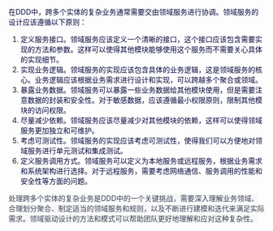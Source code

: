 <font style="color:rgb(5, 7, 59);">在DDD中，跨多个实体的复杂业务通常需要交由领域服务进行协调。领域服务的设计应该遵循以下原则：</font>

1. <font style="color:rgb(5, 7, 59);">定义服务接口。领域服务应该定义一个清晰的接口，这个接口应该包含需要实现的方法和参数。这样可以使得其他模块能够使用这个服务而不需要关心具体的实现细节。</font>
2. <font style="color:rgb(5, 7, 59);">实现业务逻辑。领域服务的实现应该包含具体的业务逻辑，这是领域服务的核心。业务逻辑应该根据业务需求进行设计和实现，可以跨越多个聚合或领域。</font>
3. <font style="color:rgb(5, 7, 59);">暴露业务数据。领域服务可以暴露一些业务数据给其他模块使用，但是需要注意数据的封装和安全性。对于敏感数据，应该遵循最小权限原则，限制其他模块的访问权限。</font>
4. <font style="color:rgb(5, 7, 59);">尽量减少依赖。领域服务应该尽量减少对其他模块的依赖，这样可以使得领域服务更加独立和可维护。</font>
5. <font style="color:rgb(5, 7, 59);">考虑可测试性。领域服务的实现应该考虑可测试性，使得我们可以方便地对领域服务进行单元测试和集成测试。</font>
6. <font style="color:rgb(5, 7, 59);">定义服务调用方式。领域服务可以定义为本地服务或远程服务，根据业务需求和系统架构进行选择。对于远程服务，需要考虑网络通信、服务调用的性能和安全性等方面的问题。</font>

<font style="color:rgb(55, 65, 81);background-color:rgb(247, 247, 248);">处理跨多个实体的复杂业务是DDD中的一个关键挑战，需要深入理解业务领域、合理划分聚合、制定适当的领域服务和规则，以及不断进行建模和迭代来满足实际需求。领域驱动设计的方法和模式可以帮助团队更好地理解和应对这种复杂性。</font>

